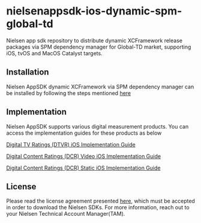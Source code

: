 # nielsenappsdk-ios-dynamic-spm-global-td
Nielsen app sdk repository to distribute dynamic XCFramework release packages via SPM dependency manager for Global-TD market, supporting iOS, tvOS and MacOS Catalyst targets.

## Installation
Nielsen AppSDK dynamic XCFramework via SPM dependency manager can be installed by following the steps mentioned [here](https://engineeringportal.nielsen.com/docs/Digital_Measurement_iOS_Swift_Package_Manager_Guide)

## Implementation
Nielsen AppSDK supports various digital measurement products. You can access the implementation guides for these products as below

[Digital TV Ratings (DTVR) iOS Implementation Guide](https://engineeringportal.nielsen.com/docs/DTVR_iOS_SDK)

[Digital Content Ratings (DCR) Video iOS Implementation Guide](https://engineeringportal.nielsen.com/docs/DCR_Video_iOS_SDK)

[Digital Content Ratings (DCR) Static iOS Implementation Guide](https://engineeringportal.nielsen.com/docs/DCR_Static_iOS_SDK)

## License
Please read the license agreement presented [here](https://engineeringportal.nielsen.com/docs/Special:ClickThrough), which must be accepted in order to download the Nielsen SDKs.
For more information, reach out to your Nielsen Technical Account Manager(TAM).
